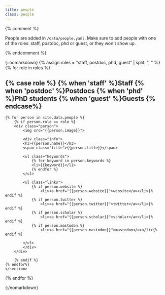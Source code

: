 ```yaml
---
title: people
class: people
--- 
```


{% comment %}

People are added in `/data/people.yaml`. Make sure to add people with one of the roles: staff, postdoc, phd or guest, 
or they won't show up.

{% endcomment %}


{::nomarkdown}
{% assign roles = "staff, postdoc, phd, guest" | split: ", " %}
{% for role in roles %}
    <section>
    <h2>{% case role %}
    {% when 'staff' %}Staff
    {% when 'postdoc' %}Postdocs
    {% when 'phd' %}PhD students
    {% when 'guest' %}Guests
    {% endcase%}</h2>
    
    {% for person in site.data.people %}
        {% if person.role == role %} 
        <div class="person">
            <img src="{{person.image}}">
        
            <div class="info">
            <h3>{{person.name}}</h3>
            <span class="title">{{person.title}}</span>
            
            <ul class="keywords">
                {% for keyword in person.keywords %}
                <li>{{keyword}}</li>
                {% endfor %}
            </ul>
            
            <ul class="links">
                {% if person.website %}
                    <li><a href="{{person.website}}">website</a></li>{% endif %}
                {% if person.twitter %}
                    <li><a href="{{person.twitter}}">twitter</a></li>{% endif %}
                {% if person.scholar %}
                    <li><a href="{{person.scholar}}">scholar</a></li>{% endif %}
                {% if person.mastodon %}
                    <li><a href="{{person.mastodon}}">mastodon</a></li>{% endif %}

            </ul>
            </div>
        </div>

        {% endif %}
    {% endfor%}
    </section>
{% endfor %}

{:/nomarkdown}
